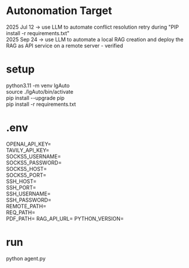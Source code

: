 # Autonomation Target

2025 Jul 12 -> use LLM to automate conflict resolution retry during "PIP install -r requirements.txt"  
2025 Sep 24 -> use LLM to automate a local RAG creation and deploy the RAG as API service on a remote server - verified

# setup
python3.11 -m venv lgAuto  
source ./lgAuto/bin/activate  
pip install --upgrade pip  
pip install -r requirements.txt  

# .env
OPENAI_API_KEY=  
TAVILY_API_KEY=  
SOCKS5_USERNAME=  
SOCKS5_PASSWORD=  
SOCKS5_HOST=  
SOCKS5_PORT=  
SSH_HOST=  
SSH_PORT=  
SSH_USERNAME=  
SSH_PASSWORD=  
REMOTE_PATH=  
REQ_PATH=   
PDF_PATH=
RAG_API_URL=
PYTHON_VERSION=

# run
python agent.py
